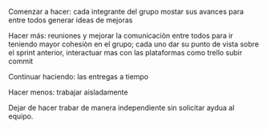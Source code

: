Comenzar a hacer: 
    cada integrante del grupo mostar sus avances para entre todos generar ideas de mejoras
    

Hacer más:
    reuniones y mejorar la comunicaciòn entre todos para ir teniendo mayor cohesiòn en el grupo; cada uno dar su punto de vista sobre el sprint  anterior,
    interactuar mas con las plataformas como trello
    subir commit

Continuar haciendo:
    las entregas a tiempo 
    
Hacer menos:
    trabajar aisladamente 

Dejar de hacer
    trabar de manera independiente sin solicitar aydua al equipo. 
